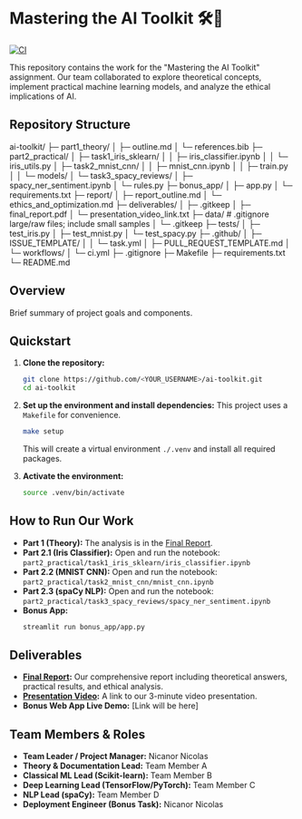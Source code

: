 # Mastering the AI Toolkit 🛠️🧠

[![CI](https://github.com/<nicanornicolas>/ai-toolkit/actions/workflows/ci.yml/badge.svg)](https://github.com/<nicanornicolas>/ai-toolkit/actions/workflows/ci.yml)

This repository contains the work for the "Mastering the AI Toolkit" assignment. Our team collaborated to explore theoretical concepts, implement practical machine learning models, and analyze the ethical implications of AI.

## Repository Structure
ai-toolkit/
├─ part1_theory/
│  ├─ outline.md
│  └─ references.bib
├─ part2_practical/
│  ├─ task1_iris_sklearn/
│  │  ├─ iris_classifier.ipynb
│  │  └─ iris_utils.py
│  ├─ task2_mnist_cnn/
│  │  ├─ mnist_cnn.ipynb
│  │  ├─ train.py
│  │  └─ models/
│  └─ task3_spacy_reviews/
│     ├─ spacy_ner_sentiment.ipynb
│     └─ rules.py
├─ bonus_app/
│  ├─ app.py
│  └─ requirements.txt
├─ report/
│  ├─ report_outline.md
│  └─ ethics_and_optimization.md
├─ deliverables/
│  ├─ .gitkeep
│  ├─ final_report.pdf
│  └─ presentation_video_link.txt
├─ data/               # .gitignore large/raw files; include small samples
│  └─ .gitkeep
├─ tests/
│  ├─ test_iris.py
│  ├─ test_mnist.py
│  └─ test_spacy.py
├─ .github/
│  ├─ ISSUE_TEMPLATE/
│  │  └─ task.yml
│  ├─ PULL_REQUEST_TEMPLATE.md
│  └─ workflows/
│     └─ ci.yml
├─ .gitignore
├─ Makefile
├─ requirements.txt
└─ README.md
## Overview
Brief summary of project goals and components.

## Quickstart

1.  **Clone the repository:**
    ```bash
    git clone https://github.com/<YOUR_USERNAME>/ai-toolkit.git
    cd ai-toolkit
    ```

2.  **Set up the environment and install dependencies:**
    This project uses a `Makefile` for convenience.
    ```bash
    make setup
    ```
    This will create a virtual environment `./.venv` and install all required packages.

3.  **Activate the environment:**
    ```bash
    source .venv/bin/activate
    ```

## How to Run Our Work

-   **Part 1 (Theory):** The analysis is in the [Final Report](deliverables/final_report.pdf).
-   **Part 2.1 (Iris Classifier):** Open and run the notebook: `part2_practical/task1_iris_sklearn/iris_classifier.ipynb`
-   **Part 2.2 (MNIST CNN):** Open and run the notebook: `part2_practical/task2_mnist_cnn/mnist_cnn.ipynb`
-   **Part 2.3 (spaCy NLP):** Open and run the notebook: `part2_practical/task3_spacy_reviews/spacy_ner_sentiment.ipynb`
-   **Bonus App:**
    ```bash
    streamlit run bonus_app/app.py
    ```

## Deliverables

-   **[Final Report](deliverables/final_report.pdf):** Our comprehensive report including theoretical answers, practical results, and ethical analysis.
-   **[Presentation Video](deliverables/presentation_video_link.txt):** A link to our 3-minute video presentation.
-   **Bonus Web App Live Demo:** [Link will be here]

## Team Members & Roles

-   **Team Leader / Project Manager:** Nicanor Nicolas
-   **Theory & Documentation Lead:** Team Member A
-   **Classical ML Lead (Scikit-learn):** Team Member B
-   **Deep Learning Lead (TensorFlow/PyTorch):** Team Member C
-   **NLP Lead (spaCy):** Team Member D
-   **Deployment Engineer (Bonus Task):** Nicanor Nicolas
